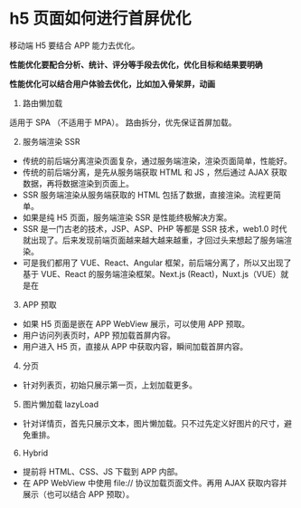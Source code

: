# h5 页面如何进行首屏优化

移动端 H5 要结合 APP 能力去优化。

**性能优化要配合分析、统计、评分等手段去优化，优化目标和结果要明确**

**性能优化可以结合用户体验去优化，比如加入骨架屏，动画**

1. 路由懒加载

适用于 SPA （不适用于 MPA）。
路由拆分，优先保证首屏加载。

2. 服务端渲染 SSR

- 传统的前后端分离渲染页面复杂，通过服务端渲染，渲染页面简单，性能好。
- 传统的前后端分离，是先从服务端获取 HTML 和 JS ，然后通过 AJAX 获取数据，再将数据渲染到页面上。
- SSR 服务端渲染从服务端获取的 HTML 包括了数据，直接渲染。流程更简单。
- 如果是纯 H5 页面，服务端渲染 SSR 是性能终极解决方案。
- SSR 是一门古老的技术，JSP、ASP、PHP 等都是 SSR 技术，web1.0 时代就出现了。后来发现前端页面越来越大越来越重，才回过头来想起了服务端渲染。
- 可是我们都用了 VUE、React、Angular 框架，前后端分离了，所以又出现了基于 VUE、React 的服务端渲染框架。Next.js (React)，Nuxt.js（VUE）就是在

3. APP 预取

- 如果 H5 页面是嵌在 APP WebView 展示，可以使用 APP 预取。
- 用户访问列表页时，APP 预加载首屏内容。
- 用户进入 H5 页，直接从 APP 中获取内容，瞬间加载首屏内容。

4. 分页

- 针对列表页，初始只展示第一页，上划加载更多。

5. 图片懒加载 lazyLoad

- 针对详情页，首先只展示文本，图片懒加载。只不过先定义好图片的尺寸，避免重排。

6. Hybrid

- 提前将 HTML、CSS、JS 下载到 APP 内部。
- 在 APP WebView 中使用 file:// 协议加载页面文件。再用 AJAX 获取内容并展示（也可以结合 APP 预取）。

